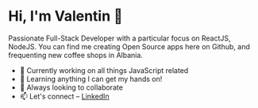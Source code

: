 # Hi, I'm Valentin 👋

Passionate Full-Stack Developer with a particular focus on ReactJS, NodeJS. You can find me creating Open Source apps here on Github, and frequenting new coffee shops in Albania.

- 🔭 Currently working on all things JavaScript related
- 🌱 Learning anything I can get my hands on!
- 👯 Always looking to collaborate
- 📫 Let's connect – [LinkedIn](https://www.linkedin.com/in/valentin-lica-150457200?)
